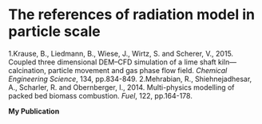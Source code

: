 # The references of radiation model in particle scale
1.Krause, B., Liedmann, B., Wiese, J., Wirtz, S. and Scherer, V., 2015. Coupled three dimensional DEM–CFD simulation of a lime shaft kiln—calcination, particle movement and gas phase flow field. *Chemical Engineering Science*, 134, pp.834-849.
2.Mehrabian, R., Shiehnejadhesar, A., Scharler, R. and Obernberger, I., 2014. Multi-physics modelling of packed bed biomass combustion. *Fuel*, 122, pp.164-178.

**My Publication**
